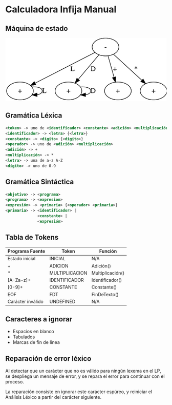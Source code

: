 # Calculadora Infija Manual

## Máquina de estado

![Diagrama](diagram.png)

## Gramática Léxica

```xml
<token> -> uno de <identificador> <constante> <adición> <multiplicación>
<identificador> -> <letra> {<letra>}
<constante> -> <dígito> {<dígito>}
<operador> -> uno de <adición> <multiplicación>
<adición> -> +
<multiplicación> -> *
<letra> -> una de a-z A-Z
<dígito> -> uno de 0-9
```

## Gramática Sintáctica

```xml
<objetivo> -> <programa>
<programa> -> <expresion>
<expresión> -> <primaria> {<operador> <primaria>}
<primaria> -> <identificador> |
              <constante> |
              <expresión>
```

## Tabla de Tokens

| Programa Fuente   | Token          | Función          |
|-------------------|----------------|------------------|
| Estado inicial    | INICIAL        | N/A              |
| +                 | ADICION        | Adición()        |
| *                 | MULTIPLICACION | Multiplicación() |
| [A-Za-z]+         | IDENTIFICADOR  | Identificador()  |
| [0-9]+            | CONSTANTE      | Constante()      |
| EOF               | FDT            | FinDeTexto()     |
| Carácter inválido | UNDEFINED      | N/A              |

## Caracteres a ignorar

- Espacios en blanco
- Tabulados
- Marcas de fin de línea

## Reparación de error léxico

Al detectar que un carácter que no es válido para ningún lexema en el LP, se despliega un mensaje de error, y se repara el error para continuar con el proceso.

La reparación consiste en ignorar este carácter espúreo, y reiniciar el Análisis Léxico a partir del carácter siguiente.